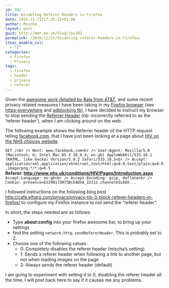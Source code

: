```yaml
---
id: 392
title: Disabling Referer Headers in Firefox
date: 2010-11-21T17:25:22+01:00
author: Mischa
layout: post
guid: http://mmt.me.uk/blog/?p=392
permalink: /2010/11/21/disabling-referer-headers-in-firefox/
itsec_enable_ssl:
  - "1"
categories:
  - Firefox
  - Privacy
tags:
  - firefox
  - header
  - privacy
  - referer
---
```

Given the [awesome work detailed by Bala from AT&T](http://www2.research.att.com/~bala/papers/), and some recent privacy related measures I have been taking in my [Firefox browser](http://mozilla.org/firefox) (see [https-everywhere](https://mmt.me.uk/blog/2010/10/26/https/) and [adblocking fb](https://mmt.me.uk/blog/2010/07/30/the-facebook-like-button/)), I have decided to instruct my browser to stop sending the [Referrer Header](http://en.wikipedia.org/wiki/HTTP_referrer) (nb: incorrectly referred to as the &#8216;referer header&#8217;), when I am clicking around on the web. 

The following example shows the Referrer header of the HTTP request telling [facebook.com](http://www.facebook.com/), that I have just been looking at a page about [HIV on the NHS choices website](http://www.nhs.uk/conditions/HIV/Pages/Introduction.aspx). 

`GET /<br />
Host: www.facebook.com<br />
User-Agent: Mozilla/5.0 (Macintosh; U; Intel Mac OS X 10_6_4; en-gb) AppleWebKit/533.18.1 (KHTML, like Gecko) Version/5.0.2 Safari/533.18.5<br />
Accept: application/xml,application/xhtml+xml,text/html;q=0.9,text/plain;q=0.8,image/png,*/*;q=0.5`  
**Referer: http://www.nhs.uk/conditions/HIV/Pages/Introduction.aspx**  
`Accept-Language: en-gb<br />
Accept-Encoding: gzip, deflate<br />
Cookie: presence=DJ290173073BchADhA_22112.channelH1L60X...`

I followed instructions on the following blog post <http://cafe.elharo.com/privacy/privacy-tip-3-block-referer-headers-in-firefox/> to configure my Firefox instance to not send the &#8220;referer header&#8221;. 

In short, the steps needed are as follows: 

  * Type **about:config** into your firefox awesome bar, to bring up your settings
  * find the setting `network.http.sendRefererHeader`. This is probably set to 2.
  * Choose one of the following values: 
      * 0: Completely disables the referer header (mischa&#8217;s setting)
      * 1: Sends a referer header when following a link to another page, but not when loading images on the page
      * 2: Always sends the referer header (default)

I am going to experiment with setting it to 0, disabling the referer header all the time, I will post back here to say if it causes me any problems.  
</p>